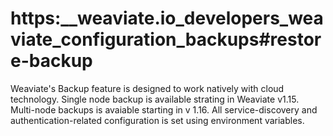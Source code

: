 # https:\_\_weaviate.io_developers_weaviate_configuration_backups#restore-backup

Weaviate's Backup feature is designed to work natively with cloud technology. Single node backup is available strating in Weaviate v1.15. Multi-node backups is avaiable starting in v 1.16. All service-discovery and authentication-related configuration is set using environment variables.

